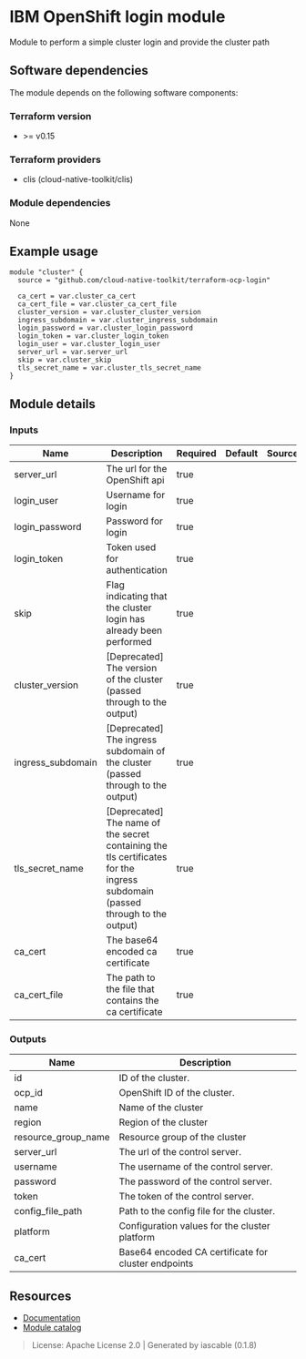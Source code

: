 # IBM OpenShift login module

Module to perform a simple cluster login and provide the cluster path


## Software dependencies

The module depends on the following software components:

### Terraform version

- \>= v0.15

### Terraform providers


- clis (cloud-native-toolkit/clis)

### Module dependencies


None

## Example usage

```hcl
module "cluster" {
  source = "github.com/cloud-native-toolkit/terraform-ocp-login"

  ca_cert = var.cluster_ca_cert
  ca_cert_file = var.cluster_ca_cert_file
  cluster_version = var.cluster_cluster_version
  ingress_subdomain = var.cluster_ingress_subdomain
  login_password = var.cluster_login_password
  login_token = var.cluster_login_token
  login_user = var.cluster_login_user
  server_url = var.server_url
  skip = var.cluster_skip
  tls_secret_name = var.cluster_tls_secret_name
}

```

## Module details

### Inputs

| Name | Description | Required | Default | Source |
|------|-------------|---------|----------|--------|
| server_url | The url for the OpenShift api | true |  |  |
| login_user | Username for login | true |  |  |
| login_password | Password for login | true |  |  |
| login_token | Token used for authentication | true |  |  |
| skip | Flag indicating that the cluster login has already been performed | true |  |  |
| cluster_version | [Deprecated] The version of the cluster (passed through to the output) | true |  |  |
| ingress_subdomain | [Deprecated] The ingress subdomain of the cluster (passed through to the output) | true |  |  |
| tls_secret_name | [Deprecated] The name of the secret containing the tls certificates for the ingress subdomain (passed through to the output) | true |  |  |
| ca_cert | The base64 encoded ca certificate | true |  |  |
| ca_cert_file | The path to the file that contains the ca certificate | true |  |  |

### Outputs

| Name | Description |
|------|-------------|
| id | ID of the cluster. |
| ocp_id | OpenShift ID of the cluster. |
| name | Name of the cluster |
| region | Region of the cluster |
| resource_group_name | Resource group of the cluster |
| server_url | The url of the control server. |
| username | The username of the control server. |
| password | The password of the control server. |
| token | The token of the control server. |
| config_file_path | Path to the config file for the cluster. |
| platform | Configuration values for the cluster platform |
| ca_cert | Base64 encoded CA certificate for cluster endpoints |

## Resources

- [Documentation](https://operate.cloudnativetoolkit.dev)
- [Module catalog](https://modules.cloudnativetoolkit.dev)

> License: Apache License 2.0 | Generated by iascable (0.1.8)
